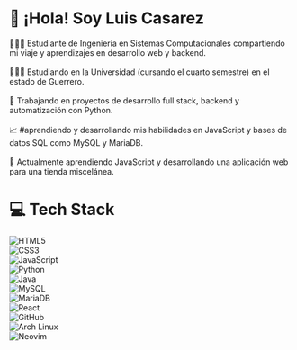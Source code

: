 # 👋 ¡Hola! Soy Luis Casarez  
👨🏻‍💻 Estudiante de Ingeniería en Sistemas Computacionales compartiendo mi viaje y aprendizajes en desarrollo web y backend.<br/>  
👨🏻‍🎓 Estudiando en la Universidad (cursando el cuarto semestre) en el estado de Guerrero.<br/>  
🎯 Trabajando en proyectos de desarrollo full stack, backend y automatización con Python.<br/>  
📈 #aprendiendo y desarrollando mis habilidades en JavaScript y bases de datos SQL como MySQL y MariaDB.<br/>  
💭 Actualmente aprendiendo JavaScript y desarrollando una aplicación web para una tienda miscelánea.<br/>

# 💻 Tech Stack  
![HTML5](https://img.shields.io/badge/html5-%23E34F26.svg?style=for-the-badge&logo=html5&logoColor=white)  
![CSS3](https://img.shields.io/badge/css3-%231572B6.svg?style=for-the-badge&logo=css3&logoColor=white)  
![JavaScript](https://img.shields.io/badge/javascript-%23323330.svg?style=for-the-badge&logo=javascript&logoColor=%23F7DF1E)  
![Python](https://img.shields.io/badge/python-3670A0?style=for-the-badge&logo=python&logoColor=ffdd54)  
![Java](https://img.shields.io/badge/java-%23ED8B00.svg?style=for-the-badge&logo=openjdk&logoColor=white)  
![MySQL](https://img.shields.io/badge/mysql-%234479A1.svg?style=for-the-badge&logo=mysql&logoColor=white)  
![MariaDB](https://img.shields.io/badge/mariadb-%23003545.svg?style=for-the-badge&logo=mariadb&logoColor=white)  
![React](https://img.shields.io/badge/react-%2320232a.svg?style=for-the-badge&logo=react&logoColor=%2361DAFB)  
![GitHub](https://img.shields.io/badge/github-%23121011.svg?style=for-the-badge&logo=github&logoColor=white)  
![Arch Linux](https://img.shields.io/badge/archlinux-%231793D1.svg?style=for-the-badge&logo=arch-linux&logoColor=white)  
![Neovim](https://img.shields.io/badge/neovim-%2357A143.svg?style=for-the-badge&logo=neovim&logoColor=white)<br/>
